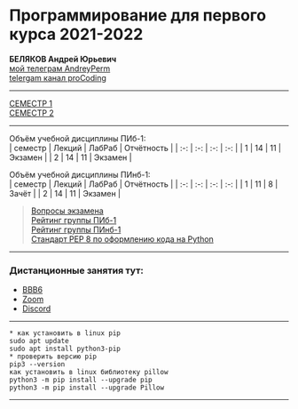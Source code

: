 # Программирование для первого курса 2021-2022 

**БЕЛЯКОВ Андрей Юрьевич**  
[мой телеграм AndreyPerm](https://t.me/AndreyPerm)  
[telergam канал proCoding](https://t.me/+SJGBd4agLlDDLvBK)  

---  

[СЕМЕСТР 1](https://github.com/permCoding/algopro21/blob/master/part1/)  
[СЕМЕСТР 2](https://github.com/permCoding/algopro21/blob/master/part2/)  
  
--- 

Объём учебной дисциплины ПИб-1:  
| семестр | Лекций | ЛабРаб | Отчётность |
| :-: | :-: | :-: | :-: |
| 1 | 14 | 11 | Экзамен |
| 2 | 14 | 11 | Экзамен |

Объём учебной дисциплины ПИнб-1:  
| семестр | Лекций | ЛабРаб | Отчётность |
| :-: | :-: | :-: | :-: |
| 1 | 11 | 8 | Зачёт |
| 2 | 14 | 11 | Экзамен |

> [Вопросы экзамена](https://github.com/permCoding/algopro21/blob/main/part1/questions.md)  
>[Рейтинг группы ПИб-1](https://docs.google.com/spreadsheets/d/1FhLiFwJTjjfBdlUZKR8naXp9SjxTs7qLObPK_XH54s0/edit?usp=sharing)  
>[Рейтинг группы ПИнб-1](https://docs.google.com/spreadsheets/d/1LWQTnpxa9zfqvRoPEYdkHC1g3CEjIarkeZnc-pNkkRg/edit?usp=sharing)  
>[Стандарт PEP 8 по оформлению кода на Python](https://pythonworld.ru/osnovy/pep-8-rukovodstvo-po-napisaniyu-koda-na-python.html)  

---

### Дистанционные занятия тут:  
* [BBB6](https://bbb6.psaa.ru/b/j46-s4j-srl-tn2)  
* [Zoom](https://us04web.zoom.us/j/6931731236?pwd=T1lNamFoMjJtMHlSbWVKZHF2d3Qwdz09)  
* [Discord](https://discord.gg/ZK4kgdn)  

---  

```
* как установить в linux pip
sudo apt update
sudo apt install python3-pip
* проверить версию pip
pip3 --version
как установить в linux библиотеку pillow
python3 -m pip install --upgrade pip
python3 -m pip install --upgrade Pillow
```

---  



